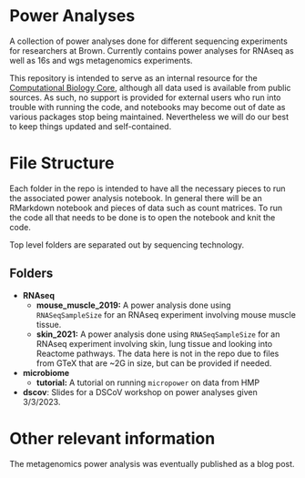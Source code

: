 # Power Analyses

A collection of power analyses done for different sequencing experiments for researchers at Brown. Currently contains power analyses for RNAseq as well as 16s and wgs metagenomics experiments.

This repository is intended to serve as an internal resource for the [Computational Biology Core](cbc.brown.edu), although all data used is available from public sources. As such, no support is provided for external users who run into trouble with running the code, and notebooks may become out of date as various packages stop being maintained. Nevertheless we will do our best to keep things updated and self-contained.

# File Structure

Each folder in the repo is intended to have all the necessary pieces to run the associated power analysis notebook. In general there will be an RMarkdown notebook and pieces of data such as count matrices. To run the code all that needs to be done is to open the notebook and knit the code.

Top level folders are separated out by sequencing technology.

## Folders

 * **RNAseq**
 	* **mouse_muscle_2019:** A power analysis done using `RNASeqSampleSize` for an RNAseq experiment involving mouse muscle tissue.
	* **skin_2021:** A power analysis done using `RNASeqSampleSize` for an RNAseq experiment involving skin, lung tissue and looking into Reactome pathways. The data here is not in the repo due to files from GTeX that are ~2G in size, but can be provided if needed.
 * **microbiome**
	* **tutorial:** A tutorial on running `micropower` on data from HMP
 * **dscov**: Slides for a DSCoV workshop on power analyses given 3/3/2023.

# Other relevant information

The metagenomics power analysis was eventually published as a blog post.